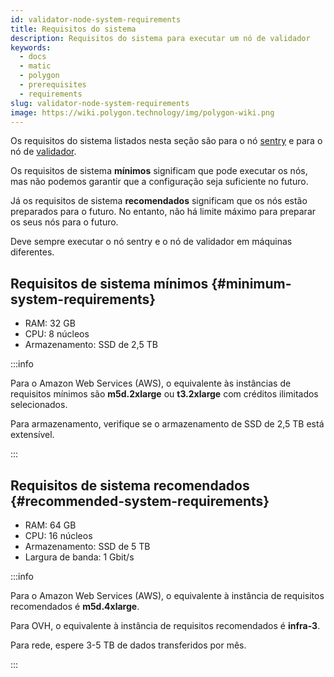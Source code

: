 ```yaml
---
id: validator-node-system-requirements
title: Requisitos do sistema
description: Requisitos do sistema para executar um nó de validador
keywords:
  - docs
  - matic
  - polygon
  - prerequisites
  - requirements
slug: validator-node-system-requirements
image: https://wiki.polygon.technology/img/polygon-wiki.png
---
```


Os requisitos do sistema listados nesta seção são para o nó [sentry](/docs/maintain/glossary.md#sentry) e para o nó de [validador](/docs/maintain/glossary.md#validator).

Os requisitos de sistema **mínimos** significam que pode executar os nós, mas não podemos garantir que a configuração seja suficiente no futuro.

Já os requisitos de sistema **recomendados** significam que os nós estão preparados para o futuro. No entanto, não há limite máximo para preparar os seus nós para o futuro.

Deve sempre executar o nó sentry e o nó de validador em máquinas diferentes.

## Requisitos de sistema mínimos {#minimum-system-requirements}

* RAM: 32 GB
* CPU: 8 núcleos
* Armazenamento: SSD de 2,5 TB

:::info

Para o Amazon Web Services (AWS), o equivalente às instâncias de requisitos mínimos são **m5d.2xlarge** ou **t3.2xlarge** com créditos ilimitados selecionados.

Para armazenamento, verifique se o armazenamento de SSD de 2,5 TB está extensível.

:::

## Requisitos de sistema recomendados {#recommended-system-requirements}

* RAM: 64 GB
* CPU: 16 núcleos
* Armazenamento: SSD de 5 TB
* Largura de banda: 1 Gbit/s

:::info

Para o Amazon Web Services (AWS), o equivalente à instância de requisitos recomendados é **m5d.4xlarge**.

Para OVH, o equivalente à instância de requisitos recomendados é **infra-3**.

Para rede, espere 3-5 TB de dados transferidos por mês.

:::
